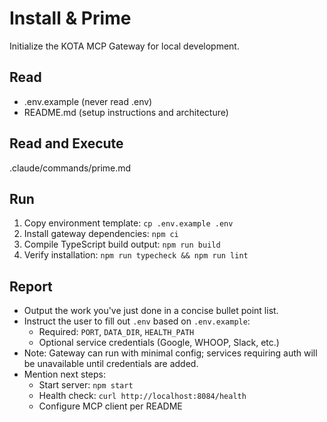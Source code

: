 # Install & Prime

Initialize the KOTA MCP Gateway for local development.

## Read

- .env.example (never read .env)
- README.md (setup instructions and architecture)

## Read and Execute

.claude/commands/prime.md

## Run

1. Copy environment template: `cp .env.example .env`
2. Install gateway dependencies: `npm ci`
3. Compile TypeScript build output: `npm run build`
4. Verify installation: `npm run typecheck && npm run lint`

## Report

- Output the work you've just done in a concise bullet point list.
- Instruct the user to fill out `.env` based on `.env.example`:
  - Required: `PORT`, `DATA_DIR`, `HEALTH_PATH`
  - Optional service credentials (Google, WHOOP, Slack, etc.)
- Note: Gateway can run with minimal config; services requiring auth will be unavailable until credentials are added.
- Mention next steps:
  - Start server: `npm start`
  - Health check: `curl http://localhost:8084/health`
  - Configure MCP client per README
